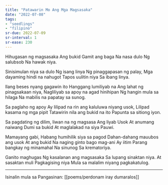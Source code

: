 ```yaml
---
title: "Patawarin Mo Ang Mga Magsasaka"
date: "2022-07-08"
tags:
- "seedlings"
- "filipino"
sr-due: 2022-07-09
sr-interval: 1
sr-ease: 230
---
```


Hihugasan ng magsasaka
Ang bukid
Gamit ang baga
Na nasa dulo
Ng salubsob
Na hawak niya.

Sinisimulan niya sa dulo
Ng isang linya
Ng pinaggapasan ng palay,
Mga dayaming hindi na nahugot
Tapos uulitin niya
Sa ibang linya.

Ilang beses nyang gagawin ito
Hanggang lumiliyab na
Ang lahat ng pinagsakaan niya,
Nagliliyab sa apoy na agad hinihipan
Ng hangin mula sa hilaga
Na mabilis na papatay sa sunog.

Sa paglaho ng apoy
Ay lilipad na rin ang kaluluwa niyang usok,
Lilipad kasama ng mga pipit
Tatawirin nila ang bukid na ito
Papunta sa sitiong iyon.

Sa pagdating ng dilim,
Iiwan na ng magsasa
Ang liyab
Usok
At anumang naiwang
Dumi sa bukid
At maglalakad na siya
Pauwi.

Mamayang gabi,
Habang humihilik siya sa pagod
Dahan-dahang mauubos ang usok
At ang bukid
Na naging ginto bago mag-ani
Ay iitim
Parang bangkay ng minamahal
Na sinunog
Sa krematoriya.

Ganito maghugas
Ng kasalanan ang magsasaka
Sa lupang sinaktan niya.
At sasaktan muli
Pagkagising niya
Mula sa malalim niyang pagkakatulog.

***
Isinalin mula sa Pangasinan: [[poems/perdonam iray dumaralos]]